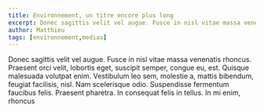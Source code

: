 ```yaml
---
title: Environnement, un titre encore plus long
excerpt: Donec sagittis velit vel augue. Fusce in nisl vitae massa venenatis rhoncus. Praesent orci velit, lobortis eget, suscipit semper, congue eu, est. Quisque malesuada volutpat enim. Vestibulum leo sem, molestie a, mattis bibendum, feugiat facilisis, nisl. Nam scelerisque odio. Suspendisse fermentum faucibus felis. Praesent pharetra. In consequat felis in tellus. In mi enim, rhoncus
author: Matthieu
tags: [environnement,medias]
---
```

Donec sagittis velit vel augue. Fusce in nisl vitae massa venenatis rhoncus. Praesent orci velit, lobortis eget, suscipit semper, congue eu, est. Quisque malesuada volutpat enim. Vestibulum leo sem, molestie a, mattis bibendum, feugiat facilisis, nisl. Nam scelerisque odio. Suspendisse fermentum faucibus felis. Praesent pharetra. In consequat felis in tellus. In mi enim, rhoncus
